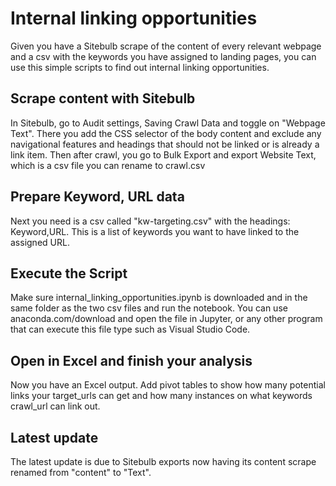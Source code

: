 <h1>Internal linking opportunities</h1>
<p> Given you have a Sitebulb scrape of the content of every relevant webpage and a csv with the keywords you have assigned to landing pages, you can use this simple scripts to find out internal linking opportunities.</p>

<H2>Scrape content with Sitebulb</H2>
<p>In Sitebulb, go to Audit settings, Saving Crawl Data and toggle on "Webpage Text". There you add the CSS selector of the body content and exclude any navigational features and headings that should not be linked or is already a link item. Then after crawl, you go to Bulk Export and export Website Text, which is a csv file you can rename to crawl.csv</p>

<h2>Prepare Keyword, URL data</h2>
<p>Next you need is a csv called "kw-targeting.csv" with the headings: Keyword,URL. This is a list of keywords you want to have linked to the assigned URL.</p>

<h2>Execute the Script</h2>
<p>Make sure internal_linking_opportunities.ipynb is downloaded and in the same folder as the two csv files and run the notebook. You can use anaconda.com/download and open the file in Jupyter, or any other program that can execute this file type such as Visual Studio Code.</p>

<H2>Open in Excel and finish your analysis</H2>
<p>Now you have an Excel output. Add pivot tables to show how many potential links your target_urls can get and how many instances on what keywords crawl_url can link out.</p>

<H2>Latest update</H2>
<p>The latest update is due to Sitebulb exports now having its content scrape renamed from "content" to "Text".</p>
